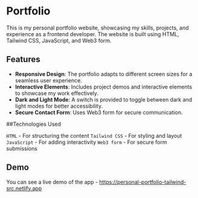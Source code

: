 # Portfolio

This is my personal portfolio website, showcasing my skills, projects, and experience as a frontend developer. The website is built using HTML, Tailwind CSS, JavaScript, and Web3 form.

## Features

* **Responsive Design**: The portfolio adapts to different screen sizes for a seamless user experience.
* **Interactive Elements**: Includes project demos and interactive elements to showcase my work effectively.
* **Dark and Light Mode**: A switch is provided to toggle between dark and light modes for better accessibility.
* **Secure Contact Form**: Uses Web3 form for secure communication.

##Technologies Used

`HTML` - For structuring the content
`Tailwind CSS` - For styling and layout
`JavaScript` - For adding interactivity
`Web3 form` - For secure form submissions

## Demo

You can see a live demo of the app - https://personal-portfolio-tailwind-src.netlify.app

